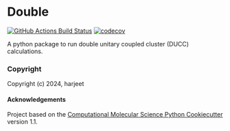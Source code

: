 Double
==============================
[//]: # (Badges)
[![GitHub Actions Build Status](https://github.com/REPLACE_WITH_OWNER_ACCOUNT/ducc/workflows/CI/badge.svg)](https://github.com/REPLACE_WITH_OWNER_ACCOUNT/ducc/actions?query=workflow%3ACI)
[![codecov](https://codecov.io/gh/REPLACE_WITH_OWNER_ACCOUNT/Double/branch/main/graph/badge.svg)](https://codecov.io/gh/REPLACE_WITH_OWNER_ACCOUNT/Double/branch/main)


A python package to run double unitary coupled cluster (DUCC) calculations.

### Copyright

Copyright (c) 2024, harjeet


#### Acknowledgements
 
Project based on the 
[Computational Molecular Science Python Cookiecutter](https://github.com/molssi/cookiecutter-cms) version 1.1.
